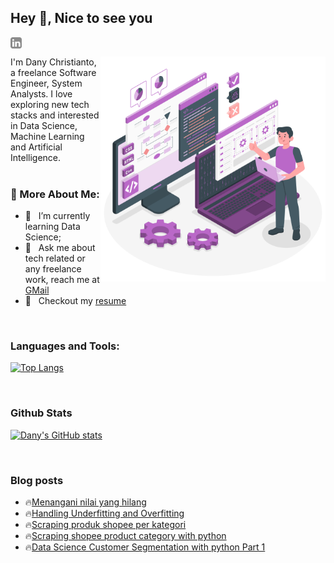 ## Hey 👋, Nice to see you
<a href='https://www.linkedin.com/in/danychristianto/'><img align='left' alt="linkedin" src="https://raw.githubusercontent.com/noufath/noufath/main/assets/linkedin.svg" height='18px'/></a> <br>

<a href="https://storyset.com/technology">
<img align="right" alt="Technology illustrations by Storyset" src="https://raw.githubusercontent.com/noufath/noufath/main/assets/programmer.svg" width="360px"/></a>
I'm Dany Christianto, a freelance Software Engineer, System Analysts. I love exploring new tech stacks and interested in Data Science, Machine Learning and Artificial Intelligence. 
<br/>
<br/>


  
### 🧐 More About Me:
- 🌱 &nbsp; I’m currently learning Data Science; 
- 💼 &nbsp; Ask me about tech related or any freelance work, reach me at [GMail](mailto:danychristianto@gmail.com)
- 📝 &nbsp; Checkout my [resume]()


<br>

### Languages and Tools:
[![Top Langs](https://github-readme-stats.vercel.app/api/top-langs/?username=noufath)](https://github.com/noufath/github-readme-stats)

<br>


### Github Stats
[![Dany's GitHub stats](https://github-readme-stats.vercel.app/api?username=noufath)](https://github.com/noufath/github-readme-stats)

<br>

### Blog posts
<!-- BLOG-POST-LIST:START -->
 - 🔥[Menangani nilai yang hilang](https://danynotes.github.io/data%20science/2022/03/02/dealing-missing-values.html)
 - 🔥[Handling Underfitting and Overfitting](https://danynotes.github.io/data%20science/2022/02/02/handling-underfitting-and-overfitting.html)
 - 🔥[Scraping produk shopee per kategori](https://danynotes.github.io/scraping/2021/09/12/scraping-shopee-product-by-category.html)
 - 🔥[Scraping shopee product category with python](https://danynotes.github.io/scraping/2021/08/17/scraping-shopee-category-product.html)
 - 🔥[Data Science Customer Segmentation with python Part 1](https://danynotes.github.io/data%20science/2021/07/19/customer-segmentation-with-python.html)<!-- BLOG-POST-LIST:END -->


